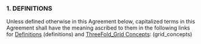 ### 1. DEFINITIONS

Unless defined otherwise in this Agreement below, capitalized terms in this Agreement shall have the meaning ascribed to them in the following links for [Definitions](definitions) (definitions) and [ThreeFold_Grid Concepts](grid_concept): (grid_concepts)
